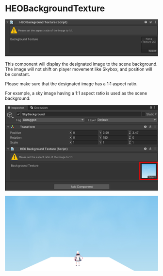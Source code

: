 # HEOBackgroundTexture

![HEOBackgroundTexture](img/HEOBackgroundTexture_1.jpg)

This component will display the designated image to the scene background.<br>
The image will not shift on player movement like Skybox, and position will be constant.

Please make sure that the designated image has a 1:1 aspect ratio.

For example, a sky image having a 1:1 aspect ratio is used as the scene background:

![HEOBackgroundTexture_2](img/HEOBackgroundTexture_2.jpg)

![HEOBackgroundTexture_3](img/HEOBackgroundTexture_3.jpg)